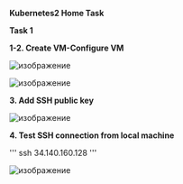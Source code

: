 **Kubernetes2 Home Task**

**Task 1**

**1-2. Create VM-Configure VM**

![изображение](https://user-images.githubusercontent.com/97990456/216844811-813e2bde-f654-49f2-9355-0a0ec1971c22.png)

![изображение](https://user-images.githubusercontent.com/97990456/216844976-9107fdd9-0a13-4ae3-996e-61e2a8a655c8.png)

**3. Add SSH public key**

![изображение](https://user-images.githubusercontent.com/97990456/216845182-454d4848-6d41-474a-bc23-a70a81d37226.png)

**4. Test SSH connection from local machine**

'''
ssh 34.140.160.128
'''

![изображение](https://user-images.githubusercontent.com/97990456/216845428-d816dd53-0f5a-4b3e-88ff-fbf7362f6063.png)

